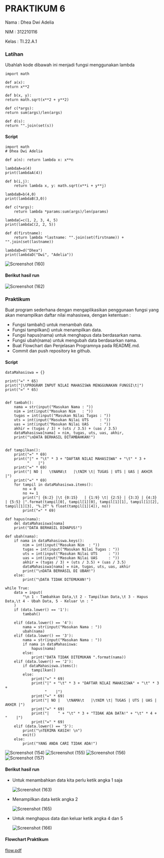 # PRAKTIKUM 6

Nama : Dhea Dwi Adelia

NIM : 312210116

Kelas : TI.22.A.1

### Latihan
Ubahlah kode dibawah ini menjadi fungsi menggunakan lambda

    import math

    def a(x):
    return x**2

    def b(x, y):
    return math.sqrt(x**2 + y**2)

    def c(*args):
    return sum(args)/len(args)

    def d(s):
    return "".join(set(s))

#### Script
    import math
    # Dhea Dwi Adelia

    def a(n): return lambda x: x**n

    lambdaA=a(4)
    print(lambdaA(4))

    def b(i,j):
        return lambda x, y: math.sqrt(x**i + y**j)

    lambdaB=b(4,0)
    print(lambdaB(3,0))

    def c(*args):
        return lambda *params:sum(args)/len(params)

    lambdaC=c(1, 2, 3, 4, 5)
    print(lambdaC(2, 2, 5))

    def d(firstname):
        return lambda *lastname: "".join(set(firstname)) + "".join(set(lastname))

    lambdaD=d("Dhea")
    print(lambdaD("Dwi", "Adelia"))
    
 ![Screenshot (160)](https://user-images.githubusercontent.com/115794875/205831450-d408cc5f-eae4-49bf-877d-e463c52ac1b7.png)
    
#### Berikut hasil run

 ![Screenshot (162)](https://user-images.githubusercontent.com/115794875/205831745-89f1a1bc-647a-4b58-ba0f-dbb3964efd98.png)

### Praktikum

Buat program sederhana dengan mengaplikasikan penggunaan fungsi yang akan menampilkan daftar nilai mahasiswa, dengan ketentuan :

- Fungsi tambah() untuk menambah data.
- Fungsi tampilkan() untuk menampilkan data.
- Fungsi hapus(nama) untuk menghapus data berdasarkan nama.
- Fungsi ubah(nama) untuk mengubah data berdasarkan nama.
- Buat Flowchart dan Penjelasan Programnya pada README.md.
- Commit dan push repository ke github.

#### Script

    dataMahasiswa = {}

    print("=" * 65)
    print("|\tPROGRAM INPUT NILAI MAHASISWA MENGGUNAKAN FUNGSI\t|")
    print("=" * 65)


    def tambah():
        nama = str(input("Masukan Nama : "))
        nim = int(input("Masukan Nim   : "))
        tugas = int(input("Masukan Nilai Tugas : "))
        uts = int(input("Masukan Nilai UTS     : "))
        uas = int(input("Masukan Nilai UAS     : "))
        akhir = (tugas / 3) + (uts / 3.5) + (uas / 3.5)
        dataMahasiswa[nama] = nim, tugas, uts, uas, akhir,
        print("\nDATA BERHASIL DITAMBAHKAN!")


    def tampilkan():
        print("=" * 69)
        print("|" + "\t" * 3 + "DAFTAR NILAI MAHASISWA" + "\t" * 3 +
              "    |")
        print("=" * 69)
        print("| NO |   \tNAMA\t   |\tNIM \t| TUGAS | UTS | UAS | AKHIR |")
        print("=" * 69)
        for tampil in dataMahasiswa.items():
            no = 0
            no += 1
            print("| {6:2} |\t {0:15}   | {1:9} \t| {2:5} | {3:3} | {4:3} | {5:5} |".format(tampil[0], tampil[1][0], tampil[1][1], tampil[1][2], tampil[1][3], "%.2f" % float(tampil[1][4]), no))
            print("=" * 69)

    def hapus(nama):
        del dataMahasiswa[nama]
        print("DATA BERHASIL DIHAPUS!")

    def ubah(nama):
        if nama in dataMahasiswa.keys():
            nim = int(input("Masukan Nim  : "))
            tugas = int(input("Masukan Nilai Tugas : "))
            uts = int(input("Masukan Nilai UTS     : "))
            uas = int(input("Masukan Nilai UAS     : "))
            akhir = (tugas / 3) + (uts / 3.5) + (uas / 3.5)
            dataMahasiswa[nama] = nim, tugas, uts, uas, akhir
            print("\nDATA BERHASIL DI UBAH!")
        else:
            print("\DATA TIDAK DITEMUKAN!")

    while True:
        data = input(
            "\n 1 - Tambahkan Data,\t 2 - Tampilkan Data,\t 3 - Hapus Data,\t 4 - Ubah Data, 5 - Keluar \n : "
        )
        if (data.lower() == '1'):
            tambah()

        elif (data.lower() == '4'):
            nama = str(input("Masukan Nama : "))
            ubah(nama)
        elif (data.lower() == '3'):
            nama = str(input("Masukan Nama : "))
            if nama in dataMahasiswa:
                hapus(nama)
            else:
                print("DATA TIDAK DITEMUKAN ".format(nama))
        elif (data.lower() == '2'):
            if dataMahasiswa.items():
                tampilkan()
            else:
                print("=" * 69)
                print("|" + "\t" * 3 + "DAFTAR NILAI MAHASISWA" + "\t" * 3 +
                      "    |")
                print("=" * 69)
                print("| NO |   \tNAMA\t   |\tNIM \t| TUGAS | UTS | UAS | AKHIR |")
                print("=" * 69)
                print("|    " + "\t" * 3 + "TIDAK ADA DATA!" + "\t" * 4 + "    |")
                print("=" * 69)
        elif (data.lower() == '5'):
            print("\nTERIMA KASIH! \n")
            exit()
        else:
            print("YANG ANDA CARI TIDAK ADA!")
            
![Screenshot (154)](https://user-images.githubusercontent.com/115794875/205833788-59e82340-d1b1-41af-bd70-1b8fae5e7ef9.png)
![Screenshot (155)](https://user-images.githubusercontent.com/115794875/205833987-a24af1ed-73bc-40ea-97b0-094d98ac07d6.png)
![Screenshot (156)](https://user-images.githubusercontent.com/115794875/205834222-8f54e4a5-6468-4072-8666-6b2885864f9f.png)
![Screenshot (157)](https://user-images.githubusercontent.com/115794875/205834356-b3392114-2259-4f37-91aa-01acd6197ec6.png)
    
#### Berikut hasil run
- Untuk menambahkan data kita perlu ketik angka 1 saja

  ![Screenshot (163)](https://user-images.githubusercontent.com/115794875/205834821-d3b0eeb7-826d-4ec2-93ec-23fbae7c98df.png)
    
- Menampilkan data ketik angka 2

  ![Screenshot (165)](https://user-images.githubusercontent.com/115794875/205835135-50e56622-de23-4b75-a490-ff2c5e9e096b.png)

- Untuk menghapus data dan keluar ketik angka 4 dan 5

  ![Screenshot (166)](https://user-images.githubusercontent.com/115794875/205835399-e85f2122-ca65-49ed-a0a6-d270eaa09c91.png)
    
#### Flowchart Praktikum

[flow.pdf](https://github.com/adeliadhea06/praktikum_6/files/10163361/flow.pdf)
